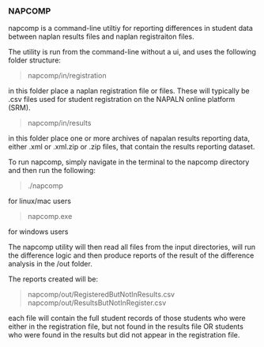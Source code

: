 ### NAPCOMP

napcomp is a command-line utiltiy for reporting differences in student data 
between naplan results files and naplan registraiton files.

The utility is run from the command-line without a ui, and uses the following folder structure:

> napcomp/in/registration

in this folder place a naplan registration file or files. These will typically be .csv files used for 
student registration on the NAPALN online platform (SRM). 

> napcomp/in/results

in this folder place one or more archives of napalan results reporting data, either .xml or .xml.zip or .zip files,
that contain the results reporting dataset.

To run napcomp, simply navigate in the terminal to the napcomp directory and then run the following:

> ./napcomp

for linux/mac users

> napcomp.exe 

for windows users

The napcomp utility will then read all files from the input directories, will run the difference logic and then produce 
reports of the result of the difference analysis in the /out folder.

The reports created will be:

> napcomp/out/RegisteredButNotInResults.csv
> napcomp/out/ResultsButNotInRegister.csv

each file will contain the full student records of those students who were either in the registration file, but not 
found in the results file OR
students who were found in the results but did not appear in the registration file.
